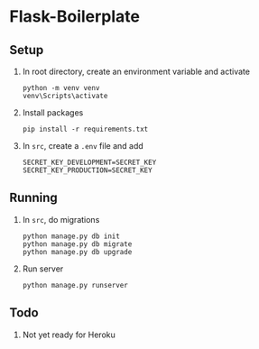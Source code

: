 # Flask-Boilerplate

## Setup
1. In root directory, create an environment variable and activate
    ```
    python -m venv venv
    venv\Scripts\activate
    ```
2. Install packages
    ```
    pip install -r requirements.txt
    ```
3. In `src`, create a `.env` file and add
    ```
    SECRET_KEY_DEVELOPMENT=SECRET_KEY
    SECRET_KEY_PRODUCTION=SECRET_KEY
    ```

## Running
1. In `src`, do migrations
    ```
    python manage.py db init
    python manage.py db migrate
    python manage.py db upgrade
    ```
2. Run server
    ```
    python manage.py runserver
    ```

## Todo
1. Not yet ready for Heroku